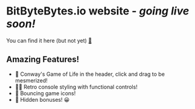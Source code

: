 # BitByteBytes.io website - <i>going live soon!</i>

You can find it here (but not yet) [:mage:](http://www.bitbytebytes.io)

## Amazing Features!

-   :genie: Conway's Game of Life in the header, click and drag to be mesmerized!
-   :mermaid: Retro console styling with functional controls!
-   :elf: Bouncing game icons!
-   :lotus_position: Hidden bonuses! :grinning:
